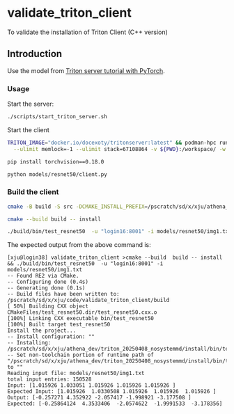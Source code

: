 # validate_triton_client
To validate the installation of Triton Client (C++ version)


## Introduction

Use the model from [Triton server tutorial with PyTorch](https://github.com/triton-inference-server/tutorials/tree/main/Quick_Deploy/PyTorch).

### Usage
Start the server:
```bash
./scripts/start_triton_server.sh
```

Start the client
```bash
TRITON_IMAGE="docker.io/docexoty/tritonserver:latest" && podman-hpc run -it --gpu --rm --ipc=host --net=host \
  --ulimit memlock=-1 --ulimit stack=67108864 -v ${PWD}:/workspace/ -w /workspace $TRITON_IMAGE bash

pip install torchvision==0.18.0

python models/resnet50/client.py
```

### Build the client
```bash
cmake -B build -S src -DCMAKE_INSTALL_PREFIX=/pscratch/sd/x/xju/athena_dev/triton_20250408_nosystemmd/install

cmake --build build -- install

./build/bin/test_resnet50  -u "login16:8001" -i models/resnet50/img1.txt 
```
The expected output from the above command is:
```text
[xju@login38] validate_triton_client >cmake --build  build -- install && ./build/bin/test_resnet50  -u "login16:8001" -i models/resnet50/img1.txt 
-- Found RE2 via CMake.
-- Configuring done (0.4s)
-- Generating done (0.1s)
-- Build files have been written to: /pscratch/sd/x/xju/code/validate_triton_client/build
[ 50%] Building CXX object CMakeFiles/test_resnet50.dir/test_resnet50.cxx.o
[100%] Linking CXX executable bin/test_resnet50
[100%] Built target test_resnet50
Install the project...
-- Install configuration: ""
-- Installing: /pscratch/sd/x/xju/athena_dev/triton_20250408_nosystemmd/install/bin/test_resnet50
-- Set non-toolchain portion of runtime path of "/pscratch/sd/x/xju/athena_dev/triton_20250408_nosystemmd/install/bin/test_resnet50" to ""
Reading input file: models/resnet50/img1.txt
total input entries: 150528
Input: [1.015926 1.033051 1.015926 1.015926 1.015926 ]
Expected Input: [1.015926  1.0330508 1.015926  1.015926  1.015926 ]
Output: [-0.257271 4.352922 -2.057417 -1.998921 -3.177508 ]
Expected: [-0.25864124  4.3533406  -2.0574622  -1.9991533  -3.178356]
```
